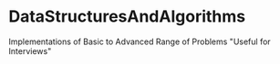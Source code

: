 # DataStructuresAndAlgorithms
Implementations of Basic to Advanced Range of Problems "Useful for Interviews"
